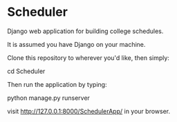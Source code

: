 # Scheduler

Django web application for building college schedules.

It is assumed you have Django on your machine.

Clone this repository to wherever you'd like, then simply:

cd Scheduler

Then run the application by typing:

python manage.py runserver

visit http://127.0.0.1:8000/SchedulerApp/ in your browser.